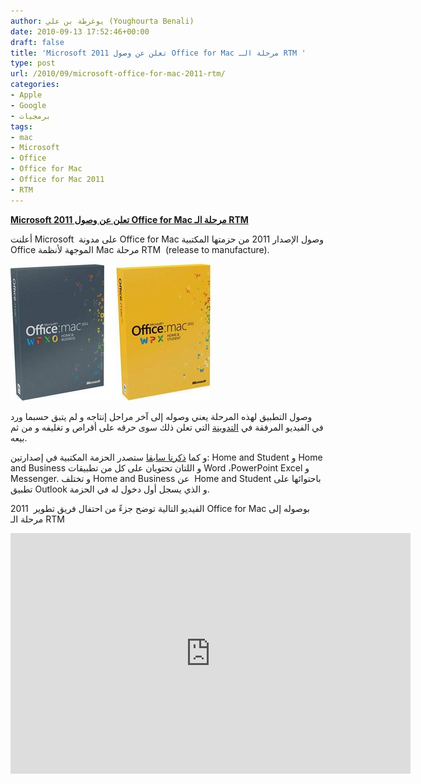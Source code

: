 ```yaml
---
author: يوغرطة بن علي (Youghourta Benali)
date: 2010-09-13 17:52:46+00:00
draft: false
title: 'Microsoft تعلن عن وصول 2011 Office for Mac مرحلة الـ RTM '
type: post
url: /2010/09/microsoft-office-for-mac-2011-rtm/
categories:
- Apple
- Google
- برمجيات
tags:
- mac
- Microsoft
- Office
- Office for Mac
- Office for Mac 2011
- RTM
---
```


**[Microsoft تعلن عن وصول 2011 Office for Mac مرحلة الـ RTM](https://www.it-scoop.com/2010/09/microsoft-office-for-mac-2011-rt)**


أعلنت Microsoft  على مدونة Office for Mac وصول الإصدار 2011 من حزمتها المكتبية Office الموجهة لأنظمة Mac مرحلة RTM  (release to manufacture).

[![](office-for-mac-2011.jpg)
](https://www.it-scoop.com/2010/09/microsoft-office-for-mac-2011-rtm)

وصول التطبيق لهذه المرحلة يعني وصوله إلى آخر مراحل إنتاجه و لم يتبق حسبما ورد في الفيديو المرفقة في [التدوينة](http://blog.officeformac.com/office-for-mac-2011-hits-rtm/) التي تعلن ذلك سوى حرقه على أقراص و تغليفه و من ثم بيعه.

و كما [ذكرنا سابقا](https://www.it-scoop.com/2010/08/office-mac-2011-october) ستصدر الحزمة المكتبية في إصدارتين: Home and Student و Home and Business و اللتان تحتويان على كل من تطبيقات Word ،PowerPoint Excel و Messenger. و تختلف Home and Business عن  Home and Student باحتوائها على تطبيق Outlook و الذي يسجل أول دخول له في الحزمة.

الفيديو التالية توضح جزءً من احتفال فريق تطوير  2011 Office for Mac بوصوله إلى مرحلة الـ RTM

<!-- more -->



<object classid="clsid:d27cdb6e-ae6d-11cf-96b8-444553540000" width="640" codebase="http://download.macromedia.com/pub/shockwave/cabs/flash/swflash.cab#version=6,0,40,0" height="385"><embed src="http://www.youtube.com/v/FGLye1dn6dg?fs=1&hl=fr_FR" allowscriptaccess="always" height="385" width="640" allowfullscreen="true" type="application/x-shockwave-flash"></embed></object>
